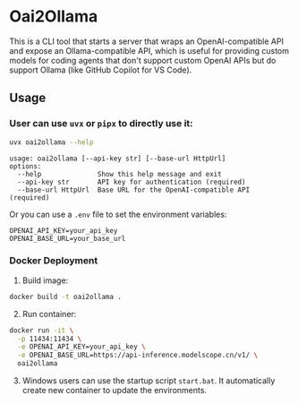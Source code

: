 # Oai2Ollama

This is a CLI tool that starts a server that wraps an OpenAI-compatible API and expose an Ollama-compatible API,
which is useful for providing custom models for coding agents that don't support custom OpenAI APIs but do support Ollama
(like GitHub Copilot for VS Code).

## Usage

### User can use `uvx` or `pipx` to directly use it:

```sh
uvx oai2ollama --help
```

```text
usage: oai2ollama [--api-key str] [--base-url HttpUrl]
options:
  --help              Show this help message and exit
  --api-key str       API key for authentication (required)
  --base-url HttpUrl  Base URL for the OpenAI-compatible API (required)
```

Or you can use a `.env` file to set the environment variables:

```properties
OPENAI_API_KEY=your_api_key
OPENAI_BASE_URL=your_base_url
```

### Docker Deployment
1. Build image:
```sh
docker build -t oai2ollama .
```

2. Run container:
```sh
docker run -it \
  -p 11434:11434 \
  -e OPENAI_API_KEY=your_api_key \
  -e OPENAI_BASE_URL=https://api-inference.modelscope.cn/v1/ \
  oai2ollama
```

3. Windows users can use the startup script `start.bat`. It automatically create new container to update the environments.